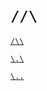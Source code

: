 # `//\`

[`/\\`](../../../../OFFICE/CLOSET/.HALLWAY/.HIDDEN/.hidden.md) 

[`\.\`](./.HALLWAY/.hallway.md)

[`\..`](./.HIDDEN/.hidden.md)